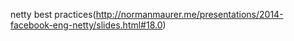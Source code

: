 netty best practices(http://normanmaurer.me/presentations/2014-facebook-eng-netty/slides.html#18.0)

